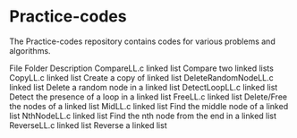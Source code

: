 Practice-codes
==============
The Practice-codes repository contains codes for various problems and algorithms.

File				Folder					Description
CompareLL.c			linked list				Compare two linked lists
CopyLL.c			linked list				Create a copy of linked list
DeleteRandomNodeLL.c		linked list				Delete a random node in a linked list
DetectLoopLL.c			linked list				Detect the presence of a loop in a linked list
FreeLL.c			linked list				Delete/Free the nodes of a linked list
MidLL.c				linked list				Find the middle node of a linked list
NthNodeLL.c			linked list				Find the nth node from the end in a linked list
ReverseLL.c			linked list				Reverse a linked list


